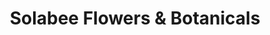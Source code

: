 ---
title: "Solabee Flowers & Botanicals"
url: /portland/solabee-flowers-und-botanicals/
shop: Blumen
---